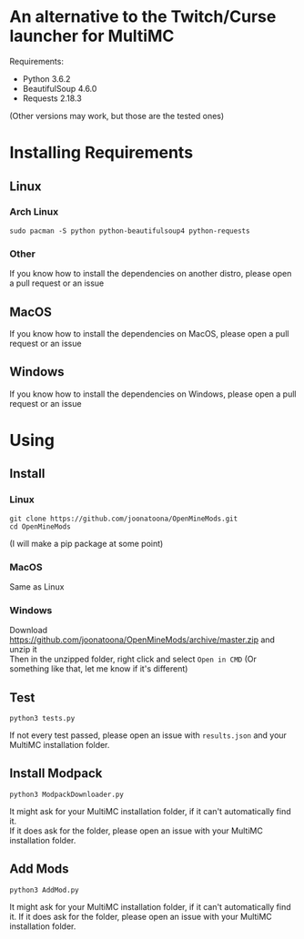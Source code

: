 # An alternative to the Twitch/Curse launcher for MultiMC

Requirements:
* Python 3.6.2
* BeautifulSoup 4.6.0
* Requests 2.18.3

(Other versions may work, but those are the tested ones)

# Installing Requirements

## Linux

### Arch Linux

```
sudo pacman -S python python-beautifulsoup4 python-requests
```

### Other

If you know how to install the dependencies on another distro, please open a pull request or an issue

## MacOS

If you know how to install the dependencies on MacOS, please open a pull request or an issue

## Windows

If you know how to install the dependencies on Windows, please open a pull request or an issue

# Using

## Install

### Linux

```
git clone https://github.com/joonatoona/OpenMineMods.git
cd OpenMineMods
```

(I will make a pip package at some point)

### MacOS

Same as Linux

### Windows

Download https://github.com/joonatoona/OpenMineMods/archive/master.zip and unzip it  
Then in the unzipped folder, right click and select `Open in CMD` (Or something like that, let me know if it's different)

## Test

```
python3 tests.py
```

If not every test passed, please open an issue with `results.json` and your MultiMC installation folder.

## Install Modpack

```
python3 ModpackDownloader.py
```

It might ask for your MultiMC installation folder, if it can't automatically find it.  
If it does ask for the folder, please open an issue with your MultiMC installation folder.

## Add Mods

```
python3 AddMod.py
```

It might ask for your MultiMC installation folder, if it can't automatically find it.
If it does ask for the folder, please open an issue with your MultiMC installation folder.

